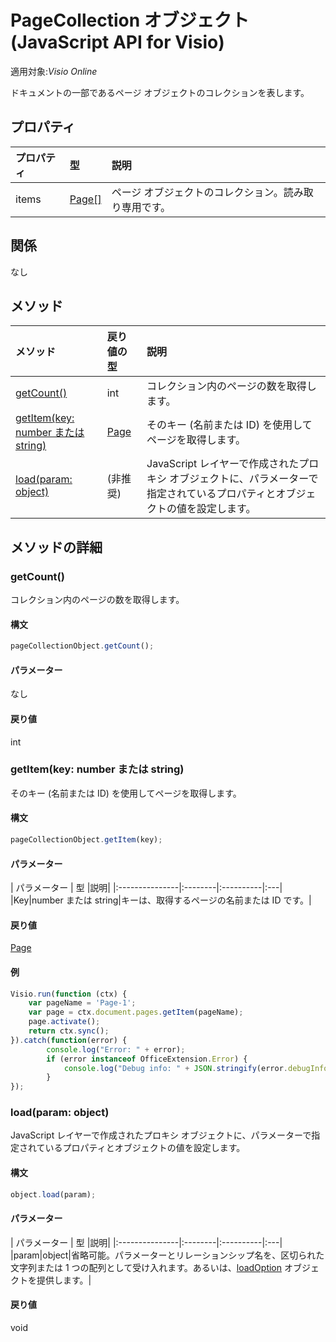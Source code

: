 # <a name="pagecollection-object-javascript-api-for-visio"></a>PageCollection オブジェクト (JavaScript API for Visio)

適用対象:_Visio Online_

ドキュメントの一部であるページ オブジェクトのコレクションを表します。

## <a name="properties"></a>プロパティ

| プロパティ       | 型    |説明|
|:---------------|:--------|:----------|
|items|[Page[]](page.md)|ページ オブジェクトのコレクション。読み取り専用です。|

## <a name="relationships"></a>関係
なし


## <a name="methods"></a>メソッド

| メソッド           | 戻り値の型    |説明|
|:---------------|:--------|:----------|
|[getCount()](#getcount)|int|コレクション内のページの数を取得します。|
|[getItem(key: number または string)](#getitemkey-number-or-string)|[Page](page.md)|そのキー (名前または ID) を使用してページを取得します。|
|[load(param: object)](#loadparam-object)|(非推奨)|JavaScript レイヤーで作成されたプロキシ オブジェクトに、パラメーターで指定されているプロパティとオブジェクトの値を設定します。|

## <a name="method-details"></a>メソッドの詳細


### <a name="getcount"></a>getCount()
コレクション内のページの数を取得します。

#### <a name="syntax"></a>構文
```js
pageCollectionObject.getCount();
```

#### <a name="parameters"></a>パラメーター
なし

#### <a name="returns"></a>戻り値
int

### <a name="getitemkey-number-or-string"></a>getItem(key: number または string)
そのキー (名前または ID) を使用してページを取得します。

#### <a name="syntax"></a>構文
```js
pageCollectionObject.getItem(key);
```

#### <a name="parameters"></a>パラメーター
| パラメーター       | 型    |説明|
|:---------------|:--------|:----------|:---|
|Key|number または string|キーは、取得するページの名前または ID です。|

#### <a name="returns"></a>戻り値
[Page](page.md)

#### <a name="examples"></a>例
```js
Visio.run(function (ctx) { 
    var pageName = 'Page-1';
    var page = ctx.document.pages.getItem(pageName);
    page.activate();
    return ctx.sync();
}).catch(function(error) {
        console.log("Error: " + error);
        if (error instanceof OfficeExtension.Error) {
            console.log("Debug info: " + JSON.stringify(error.debugInfo));
        }
});
```

### <a name="loadparam-object"></a>load(param: object)
JavaScript レイヤーで作成されたプロキシ オブジェクトに、パラメーターで指定されているプロパティとオブジェクトの値を設定します。

#### <a name="syntax"></a>構文
```js
object.load(param);
```

#### <a name="parameters"></a>パラメーター
| パラメーター       | 型    |説明|
|:---------------|:--------|:----------|:---|
|param|object|省略可能。パラメーターとリレーションシップ名を、区切られた文字列または 1 つの配列として受け入れます。あるいは、[loadOption](loadoption.md) オブジェクトを提供します。|

#### <a name="returns"></a>戻り値
void
